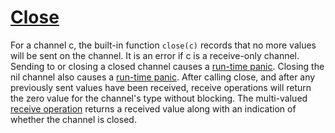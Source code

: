 # [Close](#close)

For a channel c, the built-in function `close(c)` records that no more values will be sent on the channel. It is an error if c is a receive-only channel. Sending to or closing a closed channel causes a [run-time panic](/Run-time%20panics/). Closing the nil channel also causes a [run-time panic](/Run-time%20panics/). After calling close, and after any previously sent values have been received, receive operations will return the zero value for the channel's type without blocking. The multi-valued [receive operation](/Expressions/receive_operator.html) returns a received value along with an indication of whether the channel is closed.
